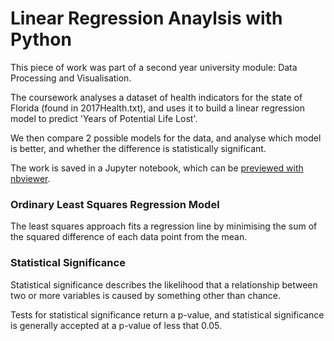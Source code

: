 # Linear Regression Anaylsis with Python

This piece of work was part of a second year university module: Data Processing and Visualisation.

The coursework analyses a dataset of health indicators for the state of Florida (found in 2017Health.txt), and uses it to build a linear regression model to predict 'Years of Potential Life Lost'.

We then compare 2 possible models for the data, and analyse which model is better, and whether the difference is statistically significant.

The work is saved in a Jupyter notebook, which can be [previewed with nbviewer](https://nbviewer.jupyter.org/github/charlywhitlow/Data_Vis_Linear_Regression_Analysis/blob/master/DataVis_RegressionModels.ipynb, "DataVis_RegressionModels.ipynb on nbviewer").

### Ordinary Least Squares Regression Model

The least squares approach fits a regression line by minimising the sum of the squared difference of each data point from the mean.

### Statistical Significance

Statistical significance describes the likelihood that a relationship between two or more variables is caused by something other than chance.

Tests for statistical significance return a p-value, and statistical significance is generally accepted at a p-value of less that 0.05.
